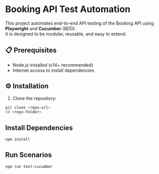 # Booking API Test Automation

This project automates end-to-end API testing of the Booking API using **Playwright** and **Cucumber** (BDD).  
It is designed to be modular, reusable, and easy to extend.

## 📋 Prerequisites

- Node.js installed (v14+ recommended)
- Internet access to install dependencies

## ⚙️ Installation

1. Clone the repository:

```bash
git clone <repo-url>
cd <repo-folder>
```

## Install Dependencies
```bash
npm install
```

## Run Scenarios
```bash
npm run test:cucumber
```